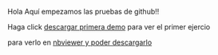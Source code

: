 Hola
Aquí empezamos las pruebas de github!!

Haga click [descargar primera demo](notebook.ipynb) para ver el primer ejercio


para verlo en [nbviewer y poder descargarlo](http://nbviewer.jupyter.org/github/jguerrerogeograf/Curso_Python/blob/master/notebook.ipynb)

